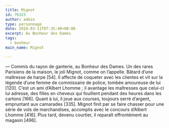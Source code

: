 ```yaml
---
title: Mignot
id: 76323
author: admin
type: personnage
date: 2010-03-11T07:35:40+00:00
excerpt: Au Bonheur des Dames
tags:
  - bonheur
main_name: Mignot

---
```

— Commis du rayon de ganterie, au Bonheur des Dames. Un des rares Parisiens de la maison, le joli Mignot, comme on l’appelle. Bâtard d’une maîtresse de harpe [54]. Il affecte de coqueter avec les clientes et vit sur la légende d’une femme de commissaire de police, tombée amoureuse de lui [120]. C’est un ami d’Albert Lhomme ; il avantage les maîtresses que celui-ci lui adresse, des filles en cheveux qui fouillent pendant des heures dans les cartons [166]. Quant à lui, il joue aux courses, toujours serré d’argent, empruntant aux camarades [335]. Mignot finit par se faire chasser pour une série de vols de marchandises, accomplis avec le concours d’Albert Lhomme [416]. Plus tard, devenu courtier, il reparaît effrontément au magasin [496]. 